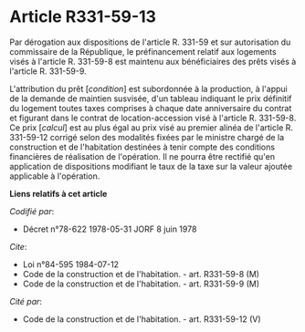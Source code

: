 # Article R331-59-13

Par dérogation aux dispositions de l'article R. 331-59 et sur autorisation du commissaire de la République, le préfinancement
relatif aux logements visés à l'article R. 331-59-8 est maintenu aux bénéficiaires des prêts visés à l'article R. 331-59-9.

L'attribution du prêt [*condition*] est subordonnée à la production, à l'appui de la demande de maintien susvisée, d'un
tableau indiquant le prix définitif du logement toutes taxes comprises à chaque date anniversaire du contrat et figurant dans
le contrat de location-accession visé à l'article R. 331-59-8. Ce prix [*calcul*] est au plus égal au prix visé au premier
alinéa de l'article R. 331-59-12 corrigé selon des modalités fixées par le ministre chargé de la construction et de
l'habitation destinées à tenir compte des conditions financières de réalisation de l'opération. Il ne pourra être rectifié
qu'en application de dispositions modifiant le taux de la taxe sur la valeur ajoutée applicable à l'opération.

**Liens relatifs à cet article**

_Codifié par_:

  - Décret n°78-622 1978-05-31 JORF 8 juin 1978

_Cite_:

  - Loi n°84-595 1984-07-12
  - Code de la construction et de l'habitation. - art. R331-59-8 (M)
  - Code de la construction et de l'habitation. - art. R331-59-9 (M)

_Cité par_:

  - Code de la construction et de l'habitation. - art. R331-59-12 (V)
